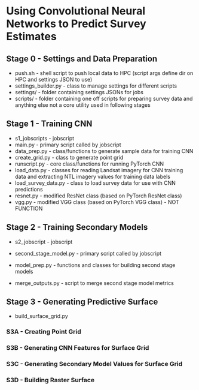 # Using Convolutional Neural Networks to Predict Survey Estimates

## Stage 0 - Settings and Data Preparation

* push.sh - shell script to push local data to HPC (script args define dir on HPC and settings JSON to use)
* settings_builder.py - class to manage settings for different scripts
* settings/ - folder containing settings JSONs for jobs
* scripts/ - folder containing one off scripts for preparing survey data and anything else not a core utility used in following stages


## Stage 1 - Training CNN

* s1_jobscripts - jobscript
* main.py - primary script called by jobscript
* data_prep.py - class/functions to generate sample data for training CNN
* create_grid.py - class to generate point grid
* runscript.py - core class/functions for running PyTorch CNN
* load_data.py - classes for reading Landsat imagery for CNN training data and extracting NTL imagery values for training data labels
* load_survey_data.py - class to load survey data for use with CNN predictions
* resnet.py - modified ResNet class (based on PyTorch ResNet class)
* vgg.py - modified VGG class (based on PyTorch VGG class) - NOT FUNCTION


## Stage 2 - Training Secondary Models

* s2_jobscript - jobscript
* second_stage_model.py - primary script called by jobscript
* model_prep.py - functions and classes for building second stage models

* merge_outputs.py - script to merge second stage model metrics


## Stage 3 - Generating Predictive Surface

* build_surface_grid.py

### S3A - Creating Point Grid

### S3B - Generating CNN Features for Surface Grid

### S3C - Generating Secondary Model Values for Surface Grid

### S3D - Building Raster Surface
